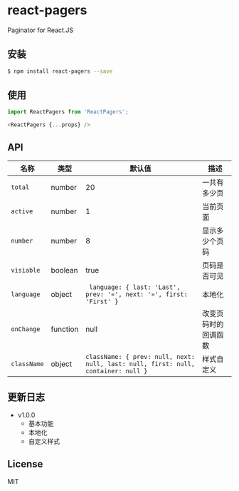 # react-pagers
Paginator for React.JS

## 安装
```bash
$ npm install react-pagers --save
```

## 使用
```js
import ReactPagers from 'ReactPagers';

<ReactPagers {...props} />
```

## API

| 名称 | 类型 | 默认值 | 描述 |
| ---- | ---- | ---- | --- |
| `total` | number | 20 | 一共有多少页 |
| `active` | number | 1 | 当前页面 |
| `number` | number | 8 | 显示多少个页码 |
| `visiable` | boolean | true | 页码是否可见 |
| `language` | object | ` language: { last: 'Last', prev: '«', next: '»', first: 'First' }` | 本地化 |
| `onChange` | function | null | 改变页码时的回调函数 |
| `className` | object | `className: { prev: null, next: null, last: null, first: null, container: null }` | 样式自定义 |

## 更新日志
- v1.0.0
  + 基本功能
  + 本地化
  + 自定义样式

## License
MIT
